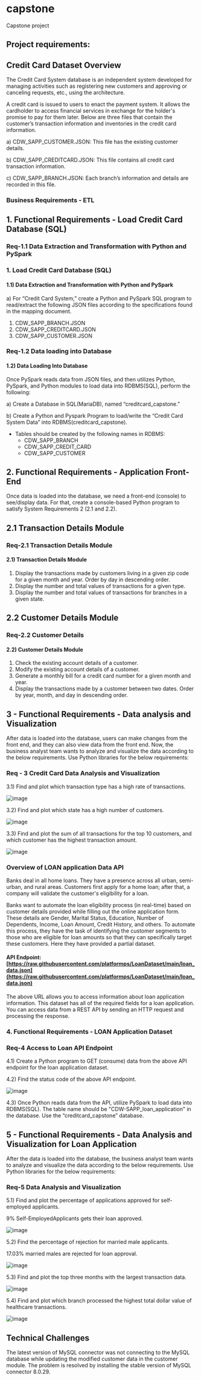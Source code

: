 # capstone
Capstone project

## Project requirements:

## Credit Card Dataset Overview
The Credit Card System database is an independent system developed for managing activities
such as registering new customers and approving or canceling requests, etc., using the
architecture.

A credit card is issued to users to enact the payment system. It allows the cardholder to access
financial services in exchange for the holder's promise to pay for them later. Below are three
files that contain the customer’s transaction information and inventories in the credit card
information.

a) CDW_SAPP_CUSTOMER.JSON: This file has the existing customer details.

b) CDW_SAPP_CREDITCARD.JSON: This file contains all credit card transaction information.

c) CDW_SAPP_BRANCH.JSON: Each branch’s information and details are recorded in this
file.

### Business Requirements - ETL

## 1. Functional Requirements - Load Credit Card Database (SQL)

### Req-1.1 Data Extraction and Transformation with Python and PySpark




### 1. Load Credit Card Database (SQL)
#### 1.1) Data Extraction and Transformation with Python and PySpark
a) For “Credit Card System,” create a Python and PySpark SQL program to read/extract the following JSON files according to the specifications found in the mapping document.
1. CDW_SAPP_BRANCH.JSON
2. CDW_SAPP_CREDITCARD.JSON
3. CDW_SAPP_CUSTOMER.JSON

### Req-1.2 Data loading into Database
#### 1.2) Data Loading Into Database
Once PySpark reads data from JSON files, and then utilizes Python, PySpark, and Python modules to load data into RDBMS(SQL), perform the following:

a) Create a Database in SQL(MariaDB), named “creditcard_capstone.”

b) Create a Python and Pyspark Program to load/write the “Credit Card System Data” into RDBMS(creditcard_capstone).
- Tables should be created by the following names in RDBMS:
	- CDW_SAPP_BRANCH
	- CDW_SAPP_CREDIT_CARD
	- CDW_SAPP_CUSTOMER

## 2. Functional Requirements - Application Front-End
Once data is loaded into the database, we need a front-end (console) to see/display data. For that, create a console-based Python program to satisfy System Requirements 2 (2.1 and 2.2).
## 2.1 Transaction Details Module
### Req-2.1 Transaction Details Module
#### 2.1) Transaction Details Module
1) Display the transactions made by customers living in a given zip code for a given month and year. Order by day in descending order.
2) Display the number and total values of transactions for a given type.
3) Display the number and total values of transactions for branches in a given state.

## 2.2 Customer Details Module
### Req-2.2 Customer Details
#### 2.2) Customer Details Module
1) Check the existing account details of a customer.
2) Modify the existing account details of a customer.
3) Generate a monthly bill for a credit card number for a given month and year.
4) Display the transactions made by a customer between two dates. Order by year, month, and day in descending order.

## 3 - Functional Requirements - Data analysis and Visualization

After data is loaded into the database, users can make changes from the front end, and they can also view data from the front end. Now, the business analyst team wants to analyze and visualize the data according to the below requirements. Use Python libraries for the below requirements:
### Req - 3 Credit Card Data Analysis and Visualization

3.1) Find and plot which transaction type has a high rate of transactions.



![image](https://user-images.githubusercontent.com/118311700/222370781-37f95a0b-b13e-4c31-8497-1d564569a003.png)


3.2) Find and plot which state has a high number of customers.



![image](https://user-images.githubusercontent.com/118311700/222371061-b656c63f-a706-4ed1-b596-3f269b308a32.png)


3.3) Find and plot the sum of all transactions for the top 10 customers, and which customer has the highest transaction amount.



![image](https://user-images.githubusercontent.com/118311700/222379962-d5bd9e86-e72f-40b6-ace6-ca70a5b8b986.png)



### Overview of LOAN application Data API
Banks deal in all home loans. They have a presence across all urban, semi-urban, and rural areas. Customers first apply for a home loan; after that, a company will validate the customer's eligibility for a loan.

Banks want to automate the loan eligibility process (in real-time) based on customer details provided while filling out the online application form. These details are Gender, Marital Status, Education, Number of Dependents, Income, Loan Amount, Credit History, and others. To automate this process, they have the task of identifying the customer segments to those who are eligible for loan amounts so that they can specifically target these customers. Here they have provided a partial dataset.

#### API Endpoint: [https://raw.githubusercontent.com/platformps/LoanDataset/main/loan_data.json](https://raw.githubusercontent.com/platformps/LoanDataset/main/loan_data.json)

The above URL allows you to access information about loan application information. This dataset has all of the required fields for a loan application. You can access data from a REST API by sending an HTTP request and processing the response.

### 4. Functional Requirements - LOAN Application Dataset
### Req-4 Access to Loan API Endpoint
4.1) Create a Python program to GET (consume) data from the above API endpoint for the loan application dataset.

4.2) Find the status code of the above API endpoint.


![image](https://user-images.githubusercontent.com/118311700/222381173-830b5098-b4e9-4e28-ad49-89cfe3297c73.png)


4.3) Once Python reads data from the API, utilize PySpark to load data into RDBMS(SQL). The table name should be "CDW-SAPP_loan_application" in the database. Use the “creditcard_capstone” database.


## 5 - Functional Requirements - Data Analysis and Visualization for Loan Application
After the data is loaded into the database, the business analyst team wants to analyze and
visualize the data according to the below requirements.
Use Python libraries for the below requirements:
### Req-5 Data Analysis and Visualization
5.1) Find and plot the percentage of applications approved for self-employed applicants.

9% Self-EmployedApplicants gets their loan approved.
    
    

![image](https://user-images.githubusercontent.com/118311700/222381796-148109d0-8663-4a7a-aa31-757bde42c662.png)

5.2) Find the percentage of rejection for married male applicants.

17.03% married males are rejected for loan approval.
     
     

![image](https://user-images.githubusercontent.com/118311700/222382241-a83b2acd-f596-40c8-9dcf-f24e5158d954.png)

5.3) Find and plot the top three months with the largest transaction data.



![image](https://user-images.githubusercontent.com/118311700/222385708-4eec400b-9240-482b-944c-eb3d41e0317a.png)


5.4) Find and plot which branch processed the highest total dollar value of healthcare transactions.




![image](https://user-images.githubusercontent.com/118311700/222386366-3b2b88cd-be3a-4205-9224-2fc2219ab5d6.png)


## Technical Challenges

The latest version of MySQL connector was not connecting to the MySQL database while updating the modified customer data in the customer module. The problem is resolved by installing the stable version of MySQL connector 8.0.29.


